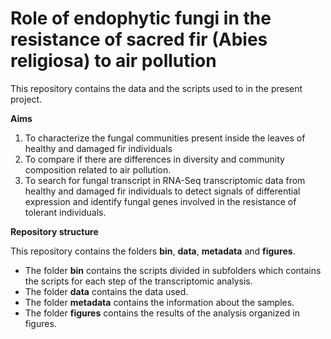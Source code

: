 # **Role of endophytic fungi in the resistance of sacred fir (Abies religiosa) to air pollution**

This repository contains the data and the scripts used to in the present project.


**Aims**

1. To characterize the fungal communities present inside the leaves of healthy and damaged fir individuals 
2. To compare if there are differences in diversity and community composition related to air pollution. 
3. To search for fungal transcript in RNA-Seq transcriptomic data from healthy and damaged fir individuals to detect signals of differential expression and identify fungal genes involved in the resistance of tolerant individuals.


**Repository structure**

This repository contains the folders **bin**, **data**, **metadata** and **figures**.

* The folder **bin** contains the scripts divided in subfolders which contains the scripts for each step of the transcriptomic analysis. 
* The folder **data** contains the data used.
* The folder **metadata** contains the information about the samples.
* The folder **figures** contains the    results of the analysis organized in figures.  
